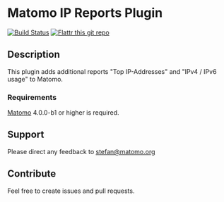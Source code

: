 # Matomo IP Reports Plugin

[![Build Status](https://travis-ci.com/sgiehl/piwik-plugin-IPReports.png?branch=4.x-dev)](https://travis-ci.com/sgiehl/piwik-plugin-IPReports) [![Flattr this git repo](http://api.flattr.com/button/flattr-badge-large.png)](https://flattr.com/submit/auto?user_id=sgiehl&url=https://github.com/sgiehl/piwik-plugin-IPReports&title=Piwik%20Plugin%20IP%20Reports&language=&tags=github&category=software)

## Description

This plugin adds additional reports "Top IP-Addresses" and "IPv4 / IPv6 usage" to Matomo.

### Requirements

[Matomo](https://github.com/matomo-org/matomo) 4.0.0-b1 or higher is required.

## Support

Please direct any feedback to [stefan@matomo.org](mailto:stefan@matomo.org)

## Contribute

Feel free to create issues and pull requests.

